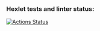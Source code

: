 ### Hexlet tests and linter status:
[![Actions Status](https://github.com/GoldDrakon/qa-auto-engineer-javascript-project-44/actions/workflows/hexlet-check.yml/badge.svg)](https://github.com/GoldDrakon/qa-auto-engineer-javascript-project-44/actions)